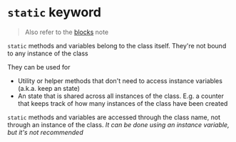 # `static` keyword

> Also refer to the [blocks](blocks.md) note

`static` methods and variables belong to the class itself. They're not bound to any instance of the class

They can be used for

- Utility or helper methods that don't need to access instance variables (a.k.a. keep an state)
- An state that is shared across all instances of the class. E.g. a counter that keeps track of how many instances of the class have been created

`static` methods and variables are accessed through the class name, not through an instance of the class. *It can be done using an instance variable, but it's not recommended*
